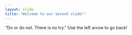 ```yaml
---
layout: slide
title: "Welcome to our second slide!"
---
```

"Do or do not.  There is no try."
Use the left arrow to go back!